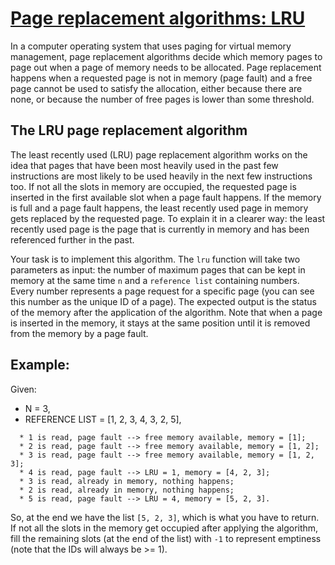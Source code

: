 # [Page replacement algorithms: LRU](https://www.codewars.com/kata/page-replacement-algorithms-lru "https://www.codewars.com/kata/6329d94bf18e5d0e56bfca77")

In a computer operating system that uses paging for virtual memory management, page replacement algorithms decide which
memory pages to page out when a page of memory needs to be allocated. Page replacement happens when a requested page is
not in memory (page fault) and a free page cannot be used to satisfy the allocation, either because there are none, or
because the number of free pages is lower than some threshold.

## The LRU page replacement algorithm

The least recently used (LRU) page replacement algorithm works on the idea that pages that have been most heavily used
in the past few instructions are most likely to be used heavily in the next few instructions too. If not all the slots
in memory are occupied, the requested page is inserted in the first available slot when a page fault happens. If the
memory is full and a page fault happens, the least recently used page in memory gets replaced by the requested page. To
explain it in a clearer way: the least recently used page is the page that is currently in memory and has been
referenced further in the past.<br>

Your task is to implement this algorithm. The ```lru``` function will take two parameters as input: the number of
maximum pages that can be kept in memory at the same time ```n``` and a ```reference list``` containing numbers. Every
number represents a page request for a specific page (you can see this number as the unique ID of a page). The expected
output is the status of the memory after the application of the algorithm. Note that when a page is inserted in the
memory, it stays at the same position until it is removed from the memory by a page fault.

## Example:

Given:

* N = 3,
* REFERENCE LIST = \[1, 2, 3, 4, 3, 2, 5\],

```
  * 1 is read, page fault --> free memory available, memory = [1];
  * 2 is read, page fault --> free memory available, memory = [1, 2];
  * 3 is read, page fault --> free memory available, memory = [1, 2, 3];
  * 4 is read, page fault --> LRU = 1, memory = [4, 2, 3];
  * 3 is read, already in memory, nothing happens;
  * 2 is read, already in memory, nothing happens;
  * 5 is read, page fault --> LRU = 4, memory = [5, 2, 3].
```

So, at the end we have the list ```[5, 2, 3]```, which is what you have to return. If not all the slots in the memory
get occupied after applying the algorithm, fill the remaining slots (at the end of the list) with ```-1``` to represent
emptiness (note that the IDs will always be >= 1).
